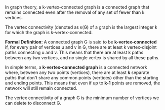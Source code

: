 In graph theory, a k-vertex-connected graph is a connected graph that remains connected even after the removal of any set of fewer than k vertices. 

The vertex connectivity (denoted as κ(G) of a graph is the largest integer k for which the graph is k-vertex-connected.

**Formal Definition:**
A connected graph G is said to be **k-vertex-connected** if, for every pair of vertices u and v in G, there are at least k vertex-disjoint paths connecting u and v. This means that there are at least k paths between any two vertices, and no single vertex is shared by all these paths.

In simple terms, a **k-vertex-connected graph** is a connected network where, between any two points (vertices), there are at least **k** separate paths that don't share any common points (vertices) other than the starting and ending points. This means that even if up to **k-1** points are removed, the network will still remain connected.

The vertex connectivity of a graph G is the minimum number of vertices we can delete to disconnect G.

